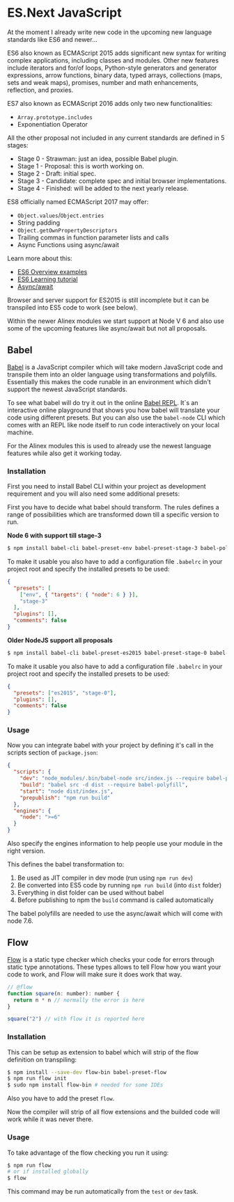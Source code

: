# ES.Next JavaScript

At the moment I already write new code in the upcoming new language
standards like ES6 and newer...

ES6 also known as ECMAScript 2015 adds significant new syntax for writing complex
applications, including classes and modules. Other new features include iterators
and for/of loops, Python-style generators and generator expressions, arrow functions,
binary data, typed arrays, collections (maps, sets and weak maps), promises, number
and math enhancements, reflection, and proxies.

ES7 also known as ECMAScript 2016 adds only two new functionalities:
- `Array.prototype.includes`
- Exponentiation Operator

All the other proposal not included in any current standards are defined in 5 stages:
- Stage 0 - Strawman: just an idea, possible Babel plugin.
- Stage 1 - Proposal: this is worth working on.
- Stage 2 - Draft: initial spec.
- Stage 3 - Candidate: complete spec and initial browser implementations.
- Stage 4 - Finished: will be added to the next yearly release.

ES8 officially named ECMAScript 2017 may offer:
- `Object.values`/`Object.entries`
- String padding
- `Object.getOwnPropertyDescriptors`
- Trailing commas in function parameter lists and calls
- Async Functions using async/await

Learn more about this:
- [ES6 Overview examples](http://es6-features.org/#StringInterpolation)
- [ES6 Learning tutorial](https://babeljs.io/learn-es2015/)
- [Async/await](http://stackabuse.com/node-js-async-await-in-es7/)

Browser and server support for ES2015 is still incomplete but it can be transpiled
into ES5 code to work (see below).

Within the newer Alinex modules we start support at Node V 6 and also use some of
the upcoming features like async/await but not all proposals.


## Babel

[Babel](http://babeljs.io/) is a JavaScript compiler which will take modern JavaScript
code and transpile them into an older language using transformations and polyfills.
Essentially this makes the code runable in an environment which didn't support
the newest JavaScript standards.

To see what babel will do try it out in the online [Babel REPL](https://babeljs.io/repl/).
It´s an interactive online playground that shows you how babel will translate your
code using different presets. But you can also use the `babel-node` CLI which comes
with an REPL like node itself to run code interactively on your local machine.

For the Alinex modules this is used to already use the newest language features
while also get it working today.

### Installation

First you need to install Babel CLI within your project as development requirement
and you will also need some additional presets:

First you have to decide what babel should transform. The rules defines a range of possibilities
which are transformed down till a specific version to run.

__Node 6 with support till stage-3__

```bash
$ npm install babel-cli babel-preset-env babel-preset-stage-3 babel-polyfill --save-dev
```

To make it usable you also have to add a configuration file `.babelrc` in your project
root and specify the installed presets to be used:

```json
{
  "presets": [
    ["env", { "targets": { "node": 6 } }],
    "stage-3"
  ],
  "plugins": [],
  "comments": false
}
```

__Older NodeJS support all proposals__

```bash
$ npm install babel-cli babel-preset-es2015 babel-preset-stage-0 babel-polyfill --save-dev
```

To make it usable you also have to add a configuration file `.babelrc` in your project
root and specify the installed presets to be used:

```json
{
  "presets": ["es2015", "stage-0"],
  "plugins": [],
  "comments": false
}
```

### Usage

Now you can integrate babel with your project by defining it's call in the scripts
section of `package.json`:

```json
{
  "scripts": {
    "dev": "node_modules/.bin/babel-node src/index.js --require babel-polyfill",
    "build": "babel src -d dist --require babel-polyfill",
    "start": "node dist/index.js",
    "prepublish": "npm run build"
  },
  "engines": {
    "node": ">=6"
  }  
}
```

Also specify the engines information to help people use your module in the right version.

This defines the babel transformation to:
1. Be used as JIT compiler in dev mode (run using `npm run dev`)
2. Be converted into ES5 code by running `npm run build` (into `dist` folder)
3. Everything in dist folder can be used without babel
4. Before publishing to npm the `build` command is called automatically

The babel polyfills are needed to use the async/await which will come with
node 7.6.


## Flow

[Flow](https://flow.org) is a static type checker which checks your code for errors
through static type annotations. These types allows to tell Flow how you want your
code to work, and Flow will make sure it does work that way.

```js
// @flow
function square(n: number): number {
  return n * n // normally the error is here
}

square("2") // with flow it is reported here
```

### Installation

This can be setup as extension to babel which will strip of the flow definition on
transpiling:

```bash
$ npm install --save-dev flow-bin babel-preset-flow
$ npm run flow init
$ sudo npm install flow-bin # needed for some IDEs
```

Also you have to add the preset `flow`.

Now the compiler will strip of all flow extensions and the builded code will work
while it was never there.

### Usage

To take advantage of the flow checking you run it using:

```bash
$ npm run flow
# or if installed globally
$ flow
```

This command may be run automatically from the `test` or `dev` task.
